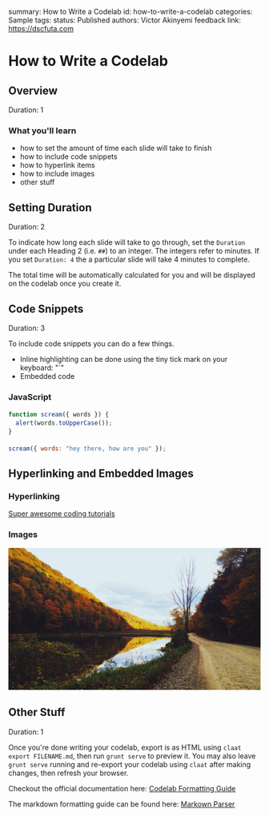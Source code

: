 summary: How to Write a Codelab
id: how-to-write-a-codelab
categories: Sample
tags:
status: Published
authors: Victor Akinyemi
feedback link: https://dscfuta.com

# How to Write a Codelab

<!-- ---------------------- -->

## Overview

Duration: 1

### What you'll learn

- how to set the amount of time each slide will take to finish
- how to include code snippets
- how to hyperlink items
- how to include images
- other stuff

<!-- ---------------------- -->

## Setting Duration

Duration: 2

To indicate how long each slide will take to go through, set the `Duration` under each Heading 2 (i.e. `##`) to an integer.
The integers refer to minutes. If you set `Duration: 4` the a particular slide will take 4 minutes to complete.

The total time will be automatically calculated for you and will be displayed on the codelab once you create it.

<!-- ---------------------- -->

## Code Snippets

Duration: 3

To include code snippets you can do a few things.

- Inline highlighting can be done using the tiny tick mark on your keyboard: "`"
- Embedded code

### JavaScript

```javascript
function scream({ words }) {
  alert(words.toUpperCase());
}

scream({ words: "hey there, how are you" });
```

<!-- ---------------------- -->

## Hyperlinking and Embedded Images

### Hyperlinking

[Super awesome coding tutorials](https://www.youtube.com/watch?v=dQw4w9WgXcQ)

### Images

![Wide random image](assets/landscape.jpg)

<!-- ---------------------- -->

## Other Stuff

Duration: 1

Once you're done writing your codelab, export is as HTML using `claat export FILENAME.md`, then run `grunt serve` to preview it. You may also leave `grunt serve` running and re-export your codelab using `claat` after making changes, then refresh your browser.

Checkout the official documentation here: [Codelab Formatting Guide](https://github.com/googlecodelabs/tools/blob/master/FORMAT-GUIDE.md)

The markdown formatting guide can be found here: [Markown Parser](https://github.com/googlecodelabs/tools/blob/claat/parser/md/README.md)
